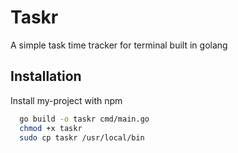 # Taskr

A simple task time tracker for terminal built in golang

## Installation

Install my-project with npm

```bash
  go build -o taskr cmd/main.go
  chmod +x taskr
  sudo cp taskr /usr/local/bin
```